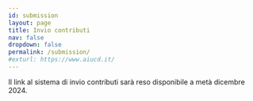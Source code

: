 ```yaml
---
id: submission
layout: page
title: Invio contributi
nav: false
dropdown: false
permalink: /submission/
#exturl: https://www.aiucd.it/
---
```


Il link al sistema di invio contributi sarà reso disponibile a metà dicembre 2024.